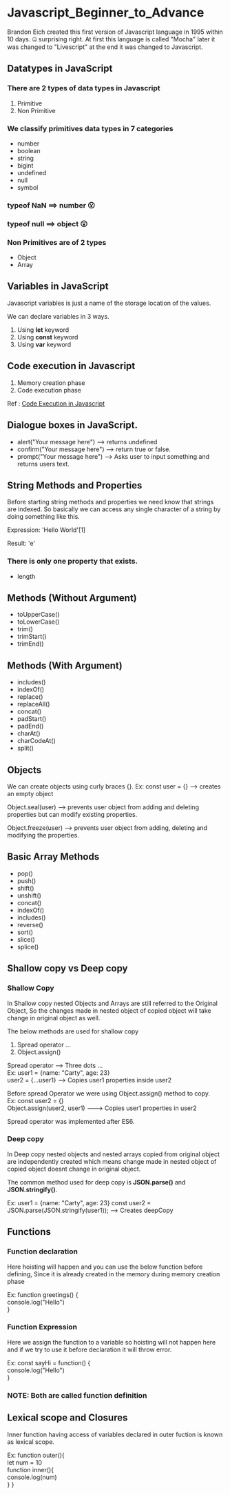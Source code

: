 # Javascript_Beginner_to_Advance

Brandon Eich created this first version of Javascript language in 1995 within 10 days. :zipper_mouth_face: surprising right. At first this language is called "Mocha" later it was changed to "Livescript" at the end it was changed to Javascript.

## Datatypes in JavaScript

### There are 2 types of data types in Javascript

1. Primitive
2. Non Primitive

### We classify primitives data types in 7 categories

- number
- boolean
- string
- bigint
- undefined
- null
- symbol

### typeof NaN ==> number   :open_mouth:
### typeof null ==> object   :open_mouth:

### Non Primitives are of 2 types

- Object
- Array

## Variables in JavaScript

Javascript variables is just a name of the storage location of the values.

We can declare variables in 3 ways.
1. Using **let** keyword
2. Using **const** keyword
3. Using **var** keyword

## Code execution in Javascript

1. Memory creation phase
2. Code execution phase

Ref : [Code Execution in Javascript](https://youtu.be/iLWTnMzWtj4?si=Se7z5ggNP6GmGTTm)

## Dialogue boxes in JavaScript.

- alert("Your message here") --> returns undefined
- confirm("Your message here") --> return true or false.
- prompt("Your message here") --> Asks user to input something and returns users text.

## String Methods and Properties

Before starting string methods and properties we need know that strings are indexed. So basically we can access any single character of a string by doing something like this.

Expression: 'Hello World'[1]

Result: 'e'

### There is only one property that exists.
- length

## Methods (Without Argument)
- toUpperCase()
- toLowerCase()
- trim()
- trimStart()
- trimEnd()

## Methods (With Argument)
- includes()
- indexOf()
- replace()
- replaceAll()
- concat()
- padStart()
- padEnd()
- charAt()
- charCodeAt()
- split()

## Objects

We can create objects using curly braces {}.
Ex: const user = {}   --> creates an empty object

Object.seal(user) --> prevents user object from adding and deleting properties but can modify existing properties.

Object.freeze(user)  -->  prevents user object from adding, deleting and modifying the properties.

## Basic Array Methods

- pop()
- push()
- shift()
- unshift()
- concat()
- indexOf()
- includes()
- reverse()
- sort()
- slice()
- splice()

## Shallow copy vs Deep copy

### Shallow Copy

In Shallow copy nested Objects and Arrays are still referred to the Original Object, So the changes made in nested object of copied object will take change in original object as well.  

The below methods are used for shallow copy
1. Spread operator ...
2. Object.assign()

Spread operator -->  Three dots ...  
Ex: user1 = {name: "Carty", age: 23}  
    user2 = {...user1}  --> Copies user1 properties inside user2  
    
Before spread Operator we were using Object.assign() method to copy.  
Ex: const user2 = {}  
     Object.assign(user2, user1) ---> Copies user1 properties in user2  

Spread operator was implemented after ES6.

### Deep copy

In Deep copy nested objects and nested arrays copied from original object are independently created which means change made in nested object of copied object doesnt change in original object.  

The common method used for deep copy is **JSON.parse()** and **JSON.stringify()**.  

Ex: user1 = {name: "Carty", age: 23}
  const user2 = JSON.parse(JSON.stringify(user1)); --> Creates deepCopy  

## Functions

### Function declaration  
Here hoisting will happen and you can use the below function before defining, Since it is already created in the memory during memory creation phase  

Ex: function greetings() {  
        console.log("Hello")  
    }

### Function Expression  
Here we assign the function to a variable so hoisting will not happen here and if we try to use it before declaration it will throw error.  

Ex: const sayHi = function() {  
        console.log("Hello")  
    }

### NOTE: Both are called function definition

## Lexical scope and Closures  

  Inner function having access of variables declared in outer fuction is known as lexical scope.

  Ex:  function outer(){  
        let num = 10  
        function inner(){  
            console.log(num)  
        }
      }
